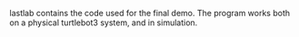 lastlab contains the code used for the final demo. The program works both on a physical turtlebot3 system, and in simulation. 
